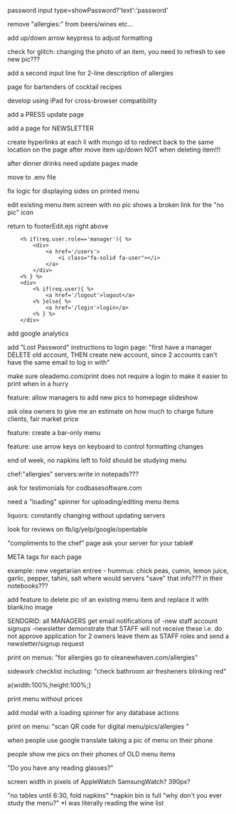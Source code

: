 
password input
type=showPassword?'text':'password'

remove "allergies:" from beers/wines etc...

add up/down arrow keypress to adjust formatting

check for glitch:
changing the photo of an item,
you need to refresh to see new pic???

add a second input line for 2-line description of allergies

page for bartenders of cocktail recipes

develop using iPad for cross-browser compatibility

add a PRESS update page

add a page for NEWSLETTER

create hyperlinks at each li with mongo id
to redirect back to the same location on the page
after move item up/down
NOT when deleting item!!!

after dinner drinks need update pages made

move to .env file

fix logic for displaying sides on printed menu

edit existing menu item screen with no pic
shows a broken link for the "no pic" icon

return to footerEdit.ejs 
right above </footer>

        <% if(req.user.role=='manager'){ %>
            <div>
                <a href='/users'>
                    <i class="fa-solid fa-user"></i>
                </a>
            </div>
        <% } %>
        <div>
            <% if(req.user){ %>
                <a href='/logout'>logout</a>
            <% }else{ %>
                <a href='/login'>login</a>
            <% } %>
        </div>

add google analytics

add "Lost Password" instructions to login page:
"first have a manager DELETE old account, THEN create new 
account, since 2 accounts can't have the same email
to log in with"

make sure oleademo.com/print does not require a login
to make it easier to print when in a hurry

feature: allow managers to add new pics to homepage slideshow

ask olea owners to give me an estimate on how much to 
charge future clients, fair market price

feature: create a bar-only menu

feature: use arrow keys on keyboard to control formatting 
changes

end of week, no napkins left to fold
should be studying menu

chef:"allergies"
servers:write in notepads???

ask for testimonials for codbasesoftware.com

need a "loading" spinner for uploading/editing menu items

liquors: constantly changing without updating servers

look for reviews on fb/ig/yelp/google/opentable

"compliments to the chef" page
ask your server for your table#

META tags for each page

example: new vegetarian entree - 
hummus: chick peas, cumin, lemon juice, garlic, pepper, tahini, salt
where would servers "save" that info???
in their notebooks???

add feature to delete pic of an existing menu item
and replace it with blank/no image

SENDGRID:
all MANAGERS get email notifications of
-new staff account signups
-newsletter
demonstrate that STAFF will not receive these
i.e. do not approve application for 2 owners
leave them as STAFF roles
and send a newsletter/signup request

print on menus:
"for allergies go to oleanewhaven.com/allergies"

sidework checklist including:
"check bathroom air fresheners blinking red"

a{width:100%;height:100%;}
<a href=''></a>

print menu without prices

add modal with a loading spinner for any database actions

print on menu: "scan QR code for digital menu/pics/allergies
"

when people use google translate taking a pic of menu on their phone

people show me pics on their phones of OLD menu items

"Do you have any reading glasses?"

screen width in pixels of AppleWatch SamsungWatch? 390px?

"no tables until 6:30, fold napkins"
*napkin bin is full
"why don't you ever study the menu?"
*I was literally reading the wine list